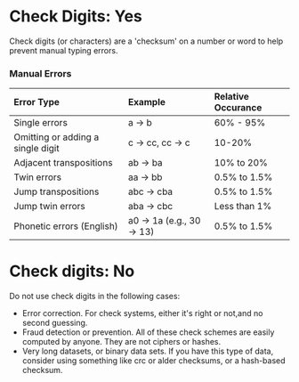 # Check Digits: Yes #

Check digits (or characters) are a 'checksum' on a number or word to help prevent manual typing errors.

### Manual Errors ###

| **Error Type**              | **Example** | **Relative Occurance** |
|:----------------------------|:------------|:-----------------------|
| Single errors	     | a → b  | 60% - 95% |
| Omitting or adding a single digit | c → cc, cc → c | 10-20% |
| Adjacent transpositions   | ab → ba | 10% to 20% |
| Twin errors	             | aa → bb | 0.5% to 1.5% |
| Jump transpositions	     | abc → cba | 0.5% to 1.5% |
| Jump twin errors	     | aba → cbc  | Less than 1% |
| Phonetic errors (English) | a0 → 1a (e.g., 30 → 13)	| 0.5% to 1.5% |


# Check digits: No #

Do not use check digits in the following cases:

  * Error correction. For check systems, either it's right or not,and no second guessing.
  * Fraud detection or prevention. All of these check schemes are easily computed by anyone. They are not ciphers or hashes.
  * Very long datasets, or binary data sets. If you have this type of data, consider using something like crc or alder checksums, or a hash-based checksum.